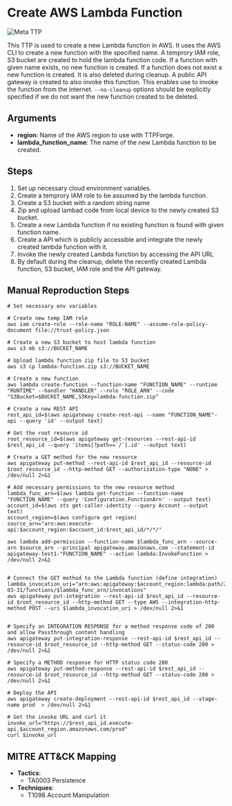 # Create AWS Lambda Function

![Meta TTP](https://img.shields.io/badge/Meta_TTP-blue)

This TTP is used to create a new Lambda function in AWS. It uses the AWS CLI to create a new function with the specified name.
  A temprory IAM role, S3 bucket are created to hold the lambda function code.
  If a function with given name exists, no new function is created.
  If a function does not exist a new function is created. It is also deleted during cleanup.
  A public API gateway is created to also invoke this function. This enables use to invoke the function from the internet.
  `--no-cleanup` options should be explicitly specified if we do not want the new function created to be deleted.


## Arguments

- **region**: Name of the AWS region to use with TTPForge.
- **lambda_function_name**: The name of the new Lambda function to be created.

## Steps

1. Set up necessary cloud environment variables.
2. Create a temprory IAM role to be assumed by the lambda function.
3. Create a S3 bucket with a random string name
4. Zip and upload lambad code from local device to the newly created S3 bucket.
5. Create a new Lambda function if no existing function is found with given function name.
6. Create a API which is publicly accessible and integrate the newly created lambda function with it.
6. Invoke the newly created Lambda function by accessing the API URL
7. By default during the cleanup, delete the recently created Lambda function, S3 bucket, IAM role and the API gateway.

## Manual Reproduction Steps

```
# Set necessary env variables

# Create new temp IAM role
aws iam create-role --role-name "ROLE-NAME" --assume-role-policy-document file://trust-policy.json

# Create a new S3 bucket to host lambda function
aws s3 mb s3://BUCKET_NAME

# Upload lambda function zip file to S3 bucket
aws s3 cp lambda-function.zip s3://BUCKET_NAME

# Create a new function
aws lambda create-function --function-name "FUNCTION_NAME" --runtime "RUNTIME" --handler "HANDLER" --role "ROLE_ARN" --code "S3Bucket=$BUCKET_NAME,S3Key=lambda-function.zip"

# Create a new REST API
rest_api_id=$(aws apigateway create-rest-api --name "FUNCTION_NAME"-api --query 'id' --output text)

# Get the root resource id
root_resource_id=$(aws apigateway get-resources --rest-api-id $rest_api_id --query 'items[?path==`/`].id' --output text)

# Create a GET method for the new resource
aws apigateway put-method --rest-api-id $rest_api_id --resource-id $root_resource_id --http-method GET --authorization-type "NONE" > /dev/null 2>&1

# Add necessary permissions to the new resource method
lambda_func_arn=$(aws lambda get-function --function-name "FUNCTION_NAME" --query 'Configuration.FunctionArn' --output text)
account_id=$(aws sts get-caller-identity --query Account --output text)
account_region=$(aws configure get region)
source_arn="arn:aws:execute-api:$account_region:$account_id:$rest_api_id/*/*/"

aws lambda add-permission --function-name $lambda_func_arn --source-arn $source_arn --principal apigateway.amazonaws.com --statement-id apigateway-test1-"FUNCTION_NAME" --action lambda:InvokeFunction > /dev/null 2>&1


# Connect the GET method to the Lambda function (define integration)
lambda_invocation_uri="arn:aws:apigateway:$account_region:lambda:path/2015-03-31/functions/$lambda_func_arn/invocations"
aws apigateway put-integration --rest-api-id $rest_api_id --resource-id $root_resource_id --http-method GET --type AWS --integration-http-method POST --uri $lambda_invocation_uri > /dev/null 2>&1


# Specify an INTEGRATION RESPONSE for a method response code of 200 and allow Passthrough content handling
aws apigateway put-integration-response --rest-api-id $rest_api_id --resource-id $root_resource_id --http-method GET --status-code 200 > /dev/null 2>&1

# Specify a METHOD response for HTTP status code 200
aws apigateway put-method-response --rest-api-id $rest_api_id --resource-id $root_resource_id --http-method GET --status-code 200 > /dev/null 2>&1

# Deploy the API
aws apigateway create-deployment --rest-api-id $rest_api_id --stage-name prod  > /dev/null 2>&1

# Get the invoke URL and curl it
invoke_url="https://$rest_api_id.execute-api.$account_region.amazonaws.com/prod"
curl $invoke_url

```

## MITRE ATT&CK Mapping

- **Tactics**:
  - TA0003 Persistence
- **Techniques**:
  - T1098 Account Manipulation
